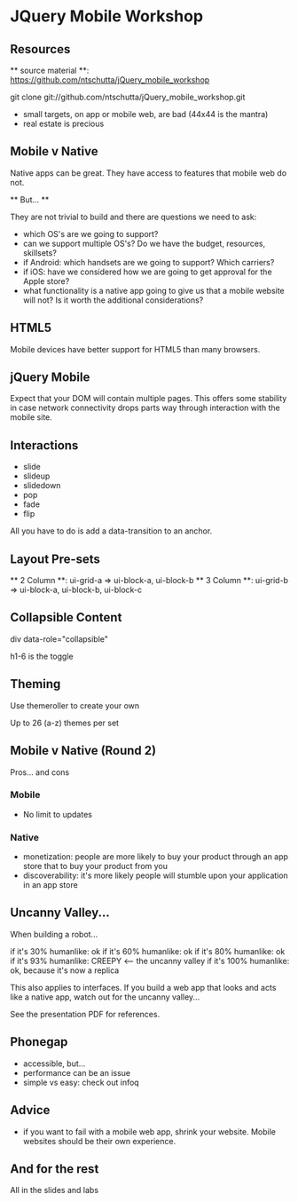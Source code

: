 # JQuery Mobile Workshop


## Resources

** source material **: https://github.com/ntschutta/jQuery_mobile_workshop

git clone git://github.com/ntschutta/jQuery_mobile_workshop.git

* small targets, on app or mobile web, are bad (44x44 is the mantra)
* real estate is precious

## Mobile v Native

Native apps can be great. They have access to features that mobile web do not.

** But... **

They are not trivial to build and there are questions we need to ask:
* which OS's are we going to support?
* can we support multiple OS's? Do we have the budget, resources, skillsets?
* if Android: which handsets are we going to support? Which carriers?
* if iOS: have we considered how we are going to get approval for the Apple store?
* what functionality is a native app going to give us that a mobile website will not? Is it worth the additional considerations?


## HTML5

Mobile devices have better support for HTML5 than many browsers.

## jQuery Mobile

Expect that your DOM will contain multiple pages. This offers some stability in case network connectivity drops parts way through interaction with the mobile site.

## Interactions

* slide
* slideup
* slidedown
* pop
* fade
* flip

All you have to do is add a data-transition to an anchor.

## Layout Pre-sets

** 2 Column **: ui-grid-a => ui-block-a, ui-block-b
** 3 Column **: ui-grid-b => ui-block-a, ui-block-b, ui-block-c

## Collapsible Content

div data-role="collapsible"

h1-6 is the toggle

## Theming

Use themeroller to create your own

Up to 26 (a-z) themes per set

## Mobile v Native (Round 2)

Pros... and cons

### Mobile
* No limit to updates


### Native
* monetization: people are more likely to buy your product through an app store that to buy your product from you
* discoverability: it's more likely people will stumble upon your application in an app store

## Uncanny Valley...

When building a robot...

if it's 30% humanlike: ok
if it's 60% humanlike: ok
if it's 80% humanlike: ok
if it's 93% humanlike: CREEPY <-- the uncanny valley
if it's 100% humanlike: ok, because it's now a replica

This also applies to interfaces. If you build a web app that looks and acts like a native app, watch out for the uncanny valley...

See the presentation PDF for references.

## Phonegap

* accessible, but...
* performance can be an issue
* simple vs easy: check out infoq

## Advice

* if you want to fail with a mobile web app, shrink your website. Mobile websites should be their own experience.

## And for the rest

All in the slides and labs